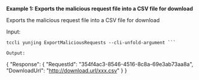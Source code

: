 **Example 1: Exports the malicious request file into a CSV file for download**

Exports the malicious request file into a CSV file for download

Input: 

```
tccli yunjing ExportMaliciousRequests --cli-unfold-argument ```

Output: 
```
{
    "Response": {
        "RequestId": "354f4ac3-8546-4516-8c8a-69e3ab73aa8a",
        "DownloadUrl": "http://download.url/xxx.csv"
    }
}
```

